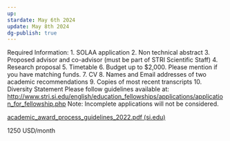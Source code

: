 ```yaml
---
up: 
stardate: May 6th 2024
update: May 8th 2024
dg-publish: true
---
```

Required Information: 1. SOLAA application 2. Non technical abstract 3. Proposed advisor and co-advisor (must be part of STRI Scientific Staff) 4. Research proposal 5. Timetable 6. Budget up to $2,000. Please mention if you have matching funds. 7. CV 8. Names and Email addresses of two academic recommendations 9. Copies of most recent transcripts 10. Diversity Statement Please follow guidelines available at: http://www.stri.si.edu/english/education_fellowships/applications/application_for_fellowship.php Note: Incomplete applications will not be considered.

[academic_award_process_guidelines_2022.pdf (si.edu)](https://stri.si.edu/sites/default/files/academic_award_process_guidelines_2022.pdf)

1250 USD/month
